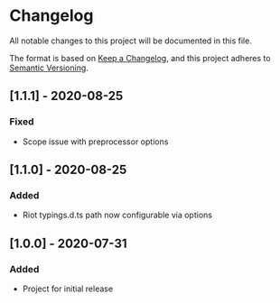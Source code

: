 # Changelog

All notable changes to this project will be documented in this file.

The format is based on [Keep a Changelog](https://keepachangelog.com/en/1.0.0/),
and this project adheres to [Semantic Versioning](https://semver.org/spec/v2.0.0.html).

## [1.1.1] - 2020-08-25
### Fixed
- Scope issue with preprocessor options

## [1.1.0] - 2020-08-25
### Added
- Riot typings.d.ts path now configurable via options

## [1.0.0] - 2020-07-31
### Added
- Project for initial release
